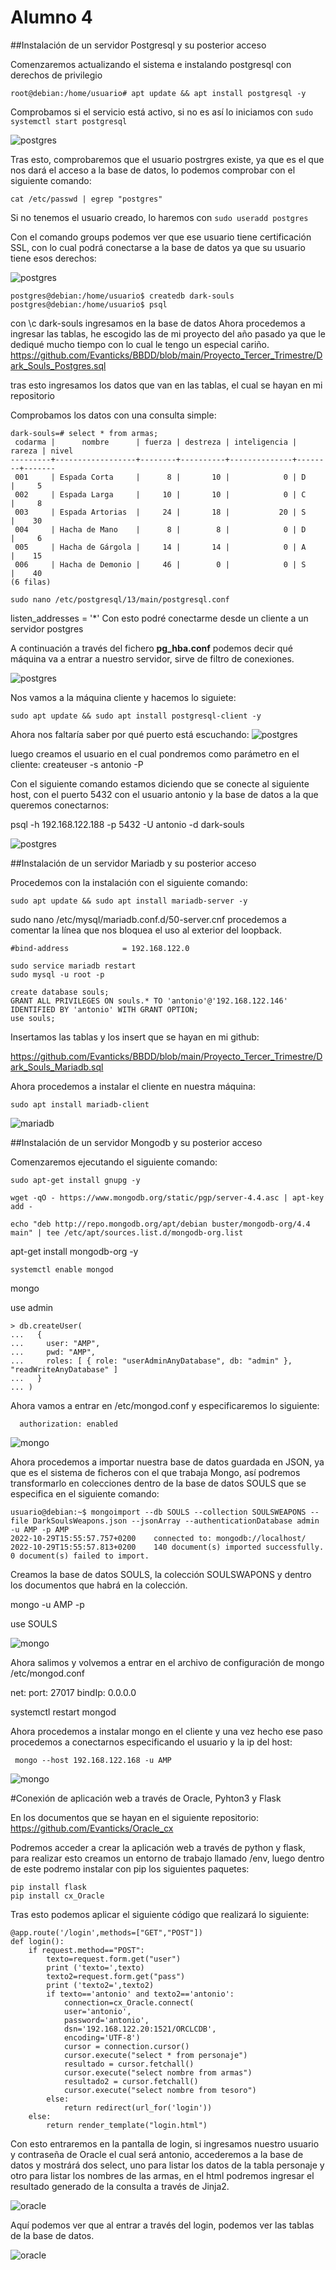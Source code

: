 # Alumno 4

##Instalación de un servidor Postgresql y su posterior acceso

Comenzaremos actualizando el sistema e instalando postgresql con derechos de privilegio
```
root@debian:/home/usuario# apt update && apt install postgresql -y
```

Comprobamos si el servicio está activo, si no es así lo iniciamos con `sudo systemctl start postgresql`

![postgres](/img/alumno4/postgres-instalacion-1.png)

Tras esto, comprobaremos que el usuario postrgres existe, ya que es el que nos dará el acceso a la base de datos, lo podemos comprobar con el siguiente comando:

`cat /etc/passwd | egrep "postgres"`

Si no tenemos el usuario creado, lo haremos con `sudo useradd postgres`

Con el comando groups podemos ver que ese usuario tiene certificación SSL, con lo cual podrá conectarse a la base de datos ya que su usuario tiene esos derechos:

![postgres](/img/alumno4/postgres-instalacion-2.png)

```
postgres@debian:/home/usuario$ createdb dark-souls
postgres@debian:/home/usuario$ psql
```


con \c dark-souls ingresamos en la base de datos
Ahora procedemos a ingresar las tablas, he escogido las de mi proyecto del año pasado ya que le dediqué mucho tiempo con lo cual le tengo un especial cariño.
https://github.com/Evanticks/BBDD/blob/main/Proyecto_Tercer_Trimestre/Dark_Souls_Postgres.sql



tras esto ingresamos los datos que van en las tablas, el cual se hayan en mi repositorio

Comprobamos los datos con una consulta simple:
```
dark-souls=# select * from armas;
 codarma |      nombre      | fuerza | destreza | inteligencia | rareza | nivel 
---------+------------------+--------+----------+--------------+--------+-------
 001     | Espada Corta     |      8 |       10 |            0 | D      |     5
 002     | Espada Larga     |     10 |       10 |            0 | C      |     8
 003     | Espada Artorias  |     24 |       18 |           20 | S      |    30
 004     | Hacha de Mano    |      8 |        8 |            0 | D      |     6
 005     | Hacha de Gárgola |     14 |       14 |            0 | A      |    15
 006     | Hacha de Demonio |     46 |        0 |            0 | S      |    40
(6 filas)

```

`sudo nano /etc/postgresql/13/main/postgresql.conf`

listen_addresses = '*'
Con esto podré conectarme desde un cliente a un servidor postgres

A continuación a través del fichero **pg_hba.conf** podemos decir qué máquina va a entrar a nuestro servidor, sirve de filtro de conexiones.


![postgres](/img/alumno4/postgres-instalacion-5.png)

Nos vamos a la máquina cliente y hacemos lo siguiete:

```
sudo apt update && sudo apt install postgresql-client -y
```
Ahora nos faltaría saber por qué puerto está escuchando:
![postgres](/img/alumno4/postgres-instalacion-7.png)

luego creamos el usuario en el cual pondremos como parámetro en el cliente:
createuser -s antonio -P


Con el siguiente comando estamos diciendo que se conecte al siguiente host, con el puerto 5432 con  el usuario antonio y la base de datos a la que queremos conectarnos:

psql -h 192.168.122.188 -p 5432 -U antonio -d dark-souls

![postgres](/img/alumno4/postgres-instalacion-6.png)

##Instalación de un servidor Mariadb y su posterior acceso

Procedemos con la instalación con el siguiente comando:

```
sudo apt update && sudo apt install mariadb-server -y
```

sudo nano /etc/mysql/mariadb.conf.d/50-server.cnf
procedemos a comentar la línea que nos bloquea el uso al exterior del loopback.

`#bind-address            = 192.168.122.0`
```
sudo service mariadb restart
sudo mysql -u root -p
```

```
create database souls;
GRANT ALL PRIVILEGES ON souls.* TO 'antonio'@'192.168.122.146' IDENTIFIED BY 'antonio' WITH GRANT OPTION;
use souls;
```

Insertamos las tablas y los insert que se hayan en mi github:

https://github.com/Evanticks/BBDD/blob/main/Proyecto_Tercer_Trimestre/Dark_Souls_Mariadb.sql

Ahora procedemos a instalar el cliente en nuestra máquina:
```
sudo apt install mariadb-client
```
![mariadb](/img/alumno4/mariadb-instalacion-2.png)

##Instalación de un servidor Mongodb y su posterior acceso


Comenzaremos ejecutando el siguiente comando:

`sudo apt-get install gnupg -y`

`wget -qO - https://www.mongodb.org/static/pgp/server-4.4.asc | apt-key add -`

`echo "deb http://repo.mongodb.org/apt/debian buster/mongodb-org/4.4 main" | tee /etc/apt/sources.list.d/mongodb-org.list`

apt-get install mongodb-org -y


```systemctl start mongod
systemctl enable mongod
```

mongo

use admin

```
> db.createUser(
...   {
...     user: "AMP",
...     pwd: "AMP",
...     roles: [ { role: "userAdminAnyDatabase", db: "admin" }, "readWriteAnyDatabase" ]
...   }
... )

```

Ahora vamos a entrar en /etc/mongod.conf y especificaremos lo siguiente:

```security:
  authorization: enabled
  ```
![mongo](/img/alumno4/mongo-instalacion-2.png)


Ahora procedemos a importar nuestra base de datos guardada en JSON, ya que es el sistema de ficheros con el que trabaja Mongo, así podremos transformarlo en colecciones dentro de la base de datos SOULS que se especifica en el siguiente comando:

```
usuario@debian:~$ mongoimport --db SOULS --collection SOULSWEAPONS --file DarkSoulsWeapons.json --jsonArray --authenticationDatabase admin -u AMP -p AMP
2022-10-29T15:55:57.757+0200	connected to: mongodb://localhost/
2022-10-29T15:55:57.813+0200	140 document(s) imported successfully. 0 document(s) failed to import.
```

Creamos la base de datos SOULS, la colección SOULSWAPONS y dentro los documentos que habrá en la colección.

mongo -u AMP -p

use SOULS

![mongo](/img/alumno4/mongo-instalacion-4.png)

Ahora salimos y volvemos a entrar en el archivo de configuración de mongo /etc/mongod.conf

net:
  port: 27017
  bindIp: 0.0.0.0


  systemctl restart mongod


  Ahora procedemos a instalar mongo en el cliente y una vez hecho ese paso procedemos a conectarnos especificando el usuario y la ip del host:

 ` mongo --host 192.168.122.168 -u AMP`

 ![mongo](/img/alumno4/mongo-instalacion-5.png)


#Conexión de aplicación web a través de Oracle, Pyhton3 y Flask

En los documentos que se hayan en el siguiente repositorio:
https://github.com/Evanticks/Oracle_cx

Podremos acceder a crear la aplicación web a través de python y flask, para realizar esto creamos un entorno de trabajo llamado /env, luego dentro de este podremo instalar con pip los siguientes paquetes:
```
pip install flask
pip install cx_Oracle
```

Tras esto podemos aplicar el siguiente código que realizará lo siguiente:
```
@app.route('/login',methods=["GET","POST"])
def login():
    if request.method=="POST":
        texto=request.form.get("user")
        print ('texto=',texto)
        texto2=request.form.get("pass")
        print ('texto2=',texto2)
        if texto=='antonio' and texto2=='antonio':
            connection=cx_Oracle.connect(
	        user='antonio',
	        password='antonio',
	        dsn='192.168.122.20:1521/ORCLCDB',
	        encoding='UTF-8')
            cursor = connection.cursor()
            cursor.execute("select * from personaje")
            resultado = cursor.fetchall()
            cursor.execute("select nombre from armas")
            resultado2 = cursor.fetchall()
            cursor.execute("select nombre from tesoro")
        else:
            return redirect(url_for('login'))
    else:
        return render_template("login.html")
```

Con esto entraremos en la pantalla de login, si ingresamos nuestro usuario y contraseña de Oracle el cual será antonio, accederemos a la base de datos y mostrárá dos select, uno para listar los datos de la tabla personaje y otro para listar los nombres de las armas, en el html podremos ingresar el resultado generado de la consulta a través de Jinja2.


 ![oracle](/img/alumno4/oracle-web1.png)


Aquí podemos ver que al entrar a través del login, podemos ver las tablas de la base de datos.

 ![oracle](/img/alumno4/oracle-web2.png)